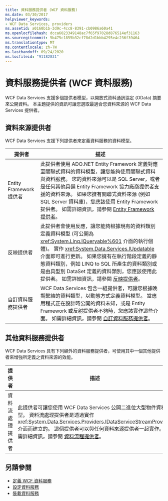 ```yaml
---
title: 資料服務提供者 (WCF 資料服務)
ms.date: 03/30/2017
helpviewer_keywords:
- WCF Data Services, providers
ms.assetid: a0160b1b-3d9c-4cc8-8391-cb0986a60a41
ms.openlocfilehash: dcca6023349148ac7f65f97028d876514ef31163
ms.sourcegitcommit: 5b475c1855b32cf78d2d1bbb4295e4c236f39464
ms.translationtype: MT
ms.contentlocale: zh-TW
ms.lasthandoff: 09/24/2020
ms.locfileid: "91182831"
---
```

# <a name="data-services-providers-wcf-data-services"></a>資料服務提供者 (WCF 資料服務)

WCF Data Services 支援多個提供者模型，以開放式資料通訊協定 (OData) 摘要來公開資料。 本主題提供的資訊可讓您選取最適合您資料來源的 WCF Data Services 提供者。  
  
## <a name="data-source-providers"></a>資料來源提供者  

 WCF Data Services 支援下列提供者來定義資料服務的資料模型。  
  
|提供者|描述|  
|--------------|-----------------|  
|Entity Framework 提供者|此提供者使用 ADO.NET Entity Framework 定義對應至關聯式資料的資料模型，讓您能夠使用關聯式資料與資料服務。 您的資料來源可以是 SQL Server，或者是任何其他具備 Entity Framework 協力廠商提供者支援的資料來源。 如果您擁有關聯式資料來源 (例如 SQL Server 資料庫)，您應該使用 Entity Framework 提供者。 如需詳細資訊，請參閱 [Entity Framework 提供者](entity-framework-provider-wcf-data-services.md)。|  
|反映提供者|此提供者會使用反應，讓您能夠根據現有的資料類別定義資料模型 (可公開為 <xref:System.Linq.IQueryable%601> 介面的執行個體)。 實作 <xref:System.Data.Services.IUpdatable> 介面即可進行更新。 如果您擁有在執行階段定義的靜態資料類別，例如 LINQ to SQL 所產生的資料類別或是由具型別 DataSet 定義的資料類別，您應該使用此提供者。 如需詳細資訊，請參閱 [反映提供者](reflection-provider-wcf-data-services.md)。|  
|自訂資料服務提供者|WCF Data Services 包含一組提供者，可讓您根據晚期繫結的資料類型，以動態方式定義資料模型。 當應用程式正在設計時公開的資料未知，或是 Entity Framework 或反射提供者不夠時，您應該實作這些介面。 如需詳細資訊，請參閱 [自訂資料服務提供者](custom-data-service-providers-wcf-data-services.md)。|  
  
## <a name="other-data-service-providers"></a>其他資料服務提供者  

 WCF Data Services 具有下列額外的資料服務提供者，可使用其中一個其他提供者來增強所定義之資料來源的效能。  
  
|提供者|描述|  
|--------------|-----------------|  
|資料流處理提供者|此提供者可讓您使用 WCF Data Services 公開二進位大型物件資料類型。 資料流處理提供者是透過實作 <xref:System.Data.Services.Providers.IDataServiceStreamProvider> 介面而建立的。 這個提供者可以與任何資料來源提供者一起實作。 如需詳細資訊，請參閱 [資料流程提供者](streaming-provider-wcf-data-services.md)。|  
  
## <a name="see-also"></a>另請參閱

- [定義 WCF 資料服務](defining-wcf-data-services.md)
- [設定資料服務](configuring-the-data-service-wcf-data-services.md)
- [裝載資料服務](hosting-the-data-service-wcf-data-services.md)
